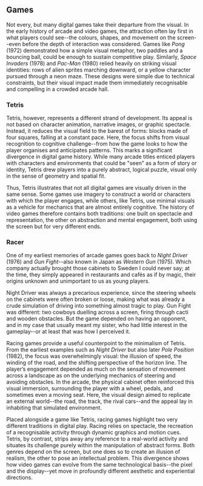 
## Games

Not every, but many digital games take their departure from the visual. In the early history of arcade and video games,
the attraction often lay first in what players could see--the colours, shapes, and movement on the screen--even before
the depth of interaction was considered. Games like *Pong* (1972) demonstrated how a simple visual metaphor, two paddles
and a bouncing ball, could be enough to sustain competitive play. Similarly, *Space Invaders* (1978) and *Pac-Man* (1980)
relied heavily on striking visual identities: rows of alien sprites marching downward, or a yellow character pursued
through a neon maze. These designs were simple due to technical constraints, but their visual impact made them immediately
recognisable and compelling in a crowded arcade hall.


### Tetris

Tetris, however, represents a different strand of development. Its appeal is not based on character animation, narrative
images, or graphic spectacle. Instead, it reduces the visual field to the barest of forms: blocks made of four squares,
falling at a constant pace. Here, the focus shifts from visual recognition to cognitive challenge--from how the game looks
to how the player organises and anticipates patterns. This marks a significant divergence in digital game history. While
many arcade titles enticed players with characters and environments that could be "seen" as a form of story or identity,
Tetris drew players into a purely abstract, logical puzzle, visual only in the sense of geometry and spatial fit.

Thus, Tetris illustrates that not all digital games are visually driven in the same sense. Some games use imagery to
construct a world or characters with which the player engages, while others, like Tetris, use minimal visuals as a
vehicle for mechanics that are almost entirely cognitive. The history of video games therefore contains both traditions:
one built on spectacle and representation, the other on abstraction and mental engagement, both using the screen but
for very different ends.


### Racer

One of my earliest memories of arcade games goes back to *Night Driver* (1976) and *Gun Fight*--also known in Japan as
*Western Gun* (1975). Which company actually brought those cabinets to Sweden I could never say; at the time, they simply
appeared in restaurants and cafés as if by magic, their origins unknown and unimportant to us as young players.

Night Driver was always a precarious experience, since the steering wheels on the cabinets were often broken or loose,
making what was already a crude simulation of driving into something almost tragic to play. Gun Fight was different:
two cowboys duelling across a screen, firing through cacti and wooden obstacles. But the game depended on having an
opponent, and in my case that usually meant my sister, who had little interest in the gameplay--or at least that
was how I perceived it.

Racing games provide a useful counterpoint to the minimalism of Tetris. From the earliest examples such as *Night Driver*
but also later *Pole Position* (1982), the focus was overwhelmingly visual: the illusion of speed, the winding of the road,
and the shifting perspective of the horizon line. The player’s engagement depended as much on the sensation of movement
across a landscape as on the underlying mechanics of steering and avoiding obstacles. In the arcade, the physical cabinet
often reinforced this visual immersion, surrounding the player with a wheel, pedals, and sometimes even a moving seat.
Here, the visual design aimed to replicate an external world--the road, the track, the rival cars--and the appeal
lay in inhabiting that simulated environment.

Placed alongside a game like Tetris, racing games highlight two very different traditions in digital play. Racing relies
on spectacle, the recreation of a recognisable activity through dynamic graphics and motion cues. Tetris, by contrast,
strips away any reference to a real-world activity and situates its challenge purely within the manipulation of abstract
forms. Both genres depend on the screen, but one does so to create an illusion of realism, the other to pose an intellectual
problem. This divergence shows how video games can evolve from the same technological basis--the pixel and the display--yet
move in profoundly different aesthetic and experiential directions.

